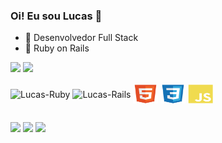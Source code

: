 ### Oi! Eu sou Lucas 👋

- 🔭 Desenvolvedor Full Stack
- 🌱 Ruby on Rails

<div>
 <img loading="lazy" height="180em" src="https://github-readme-stats.vercel.app/api?username=Lucas-SilvaGit&show_icons=true&theme=dark&include_all_commits=true&count_private=true"/>
 
 <img height="180em" src="https://github-readme-stats.vercel.app/api/top-langs/?username=Lucas-SilvaGit&layout=compact&langs_count=7&theme=dark"/>
</div> 

<div style="display: inline-block"><br>
  <img align="center" alt="Lucas-Ruby" height="30" width="40" src="https://cdn.jsdelivr.net/gh/devicons/devicon/icons/ruby/ruby-plain-wordmark.svg">
  <img align="center" alt="Lucas-Rails" height="30" width="40" src="https://cdn.jsdelivr.net/gh/devicons/devicon/icons/rails/rails-original-wordmark.svg">
  <img align="center" alt="Lucas-HTML" height="30" width="40" src="https://raw.githubusercontent.com/devicons/devicon/master/icons/html5/html5-original.svg">
  <img align="center" alt="Lucas-CSS" height="30" width="40" src="https://raw.githubusercontent.com/devicons/devicon/master/icons/css3/css3-original.svg">
  <img align="center" alt="Lucas-Js" height="30" width="40" src="https://raw.githubusercontent.com/devicons/devicon/master/icons/javascript/javascript-plain.svg">
</div>

##

<div>
  <a href="https://www.linkedin.com/in/lucas-silva-423239120" target="_blank"><img src="https://img.shields.io/badge/-LinkedIn-%230077B5?style=for-the-badge&logo=linkedin&logoColor=white" target="_blank"></a> 
  <a href = "mailto:lucasnba2324@gmail.com"><img src="https://img.shields.io/badge/-Gmail-%23333?style=for-the-badge&logo=gmail&logoColor=white" target="_blank"></a>
  <a href="https://instagram.com/lucas23_ofc" target="_blank"><img src="https://img.shields.io/badge/-Instagram-%23E4405F?style=for-the-badge&logo=instagram&logoColor=white" target="_blank"></a>
</div>
